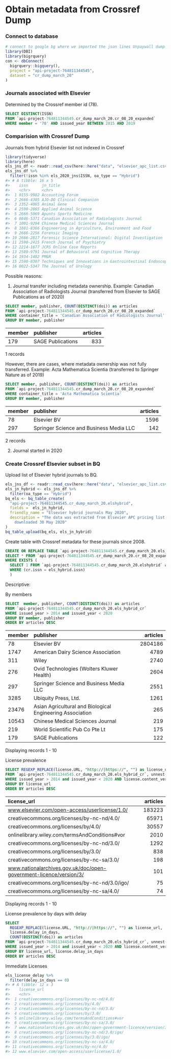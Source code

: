 Obtain metadata from Crossref Dump
================

### Connect to database

``` r
# connect to google bg where we imported the json lines Unpaywall dump
library(DBI)
library(bigrquery)
con <- dbConnect(
  bigrquery::bigquery(),
  project = "api-project-764811344545",
  dataset = "cr_dump_march_20"
)
```

### Journals associated with Elsevier

Determined by the Crossref member id (78).

``` sql
SELECT DISTINCT(ISSN)
FROM `api-project-764811344545.cr_dump_march_20.cr_08_20_expanded` 
WHERE member = '78' AND issued_year BETWEEN 2015 AND 2019
```

### Comparision with Crossref Dump

Journals from hybrid Elsevier list not indexed in Crossref

``` r
library(tidyverse)
library(here)
els_jns_df <- readr::read_csv(here::here("data", "elsevier_apc_list.csv"))
els_jns_df %>% 
  filter(!issn %in% els_2020_jns$ISSN, oa_type == "Hybrid")
#> # A tibble: 16 x 5
#>    issn      jn_title                                                 oa_type apc_currency   apc
#>    <chr>     <chr>                                                    <chr>   <chr>        <dbl>
#>  1 0155-9982 Accounting Forum                                         Hybrid  USD           1100
#>  2 2666-4305 AJO-DO Clinical Companion                                Hybrid  USD           3000
#>  3 2352-4065 Animal Gene                                              Hybrid  USD           1590
#>  4 2590-2865 Applied Animal Science                                   Hybrid  USD           2500
#>  5 2666-5069 Apunts Sports Medicine                                   Hybrid  USD           3000
#>  6 0846-5371 Canadian Association of Radiologists Journal             Hybrid  USD           1700
#>  7 1001-9294 Chinese Medical Sciences Journal                         Hybrid  USD           3000
#>  8 1881-8366 Engineering in Agriculture, Environment and Food         Hybrid  USD           3000
#>  9 2666-2256 Forensic Imaging                                         Hybrid  USD           2500
#> 10 2666-2817 Forensic Science International: Digital Investigation    Hybrid  USD           2750
#> 11 2590-2415 French Journal of Psychiatry                             Hybrid  EUR           1740
#> 12 2214-1677 JCRS Online Case Reports                                 Hybrid  USD           3000
#> 13 2589-9791 Journal of Behavioral and Cognitive Therapy              Hybrid  USD           3000
#> 14 1934-1482 PM&R                                                     Hybrid  USD           3000
#> 15 2590-0307 Techniques and Innovations in Gastrointestinal Endoscopy Hybrid  USD           2500
#> 16 0022-5347 The Journal of Urology                                   Hybrid  USD           3000
```

Possible reasons:

1)  Journal transfer including metadata ownership. Example: Canadian
    Association of Radiologists Journal (transferred from Elsevier to
    SAGE Publications as of 2020)

<!-- end list -->

``` sql
SELECT member, publisher, COUNT(DISTINCT(doi)) as articles
FROM `api-project-764811344545.cr_dump_march_20.cr_08_20_expanded` 
WHERE container_title = 'Canadian Association of Radiologists Journal'
GROUP BY member, publisher
```

<div class="knitsql-table">

| member | publisher         | articles |
| :----- | :---------------- | -------: |
| 179    | SAGE Publications |      833 |

1 records

</div>

However, there are cases, where metadata ownership was not fully
transferred. Example: Acta Mathematica Scientia (transferred to Springer
Nature as of 2019)

``` sql
SELECT member, publisher, COUNT(DISTINCT(doi)) as articles
FROM `api-project-764811344545.cr_dump_march_20.cr_08_20_expanded` 
WHERE container_title = 'Acta Mathematica Scientia'
GROUP BY member, publisher
```

<div class="knitsql-table">

| member | publisher                               | articles |
| :----- | :-------------------------------------- | -------: |
| 78     | Elsevier BV                             |     1596 |
| 297    | Springer Science and Business Media LLC |      142 |

2 records

</div>

2)  Journal started in 2020

### Create Crossref Elsevier subset in BQ

Upload list of Elsevier hybrid journals to BQ.

``` r
els_jns_df <- readr::read_csv(here::here("data", "elsevier_apc_list.csv"))
els_jn_hybrid <- els_jns_df %>% 
  filter(oa_type == "Hybrid")
bq_els <- bq_table_create(
  "api-project-764811344545.cr_dump_march_20.elshybrid",
  fields =  els_jn_hybrid,
  friendly_name = "Elsevier hybrid journals May 2020",
  description = "The data was extracted from Elsevier APC pricing list, 
    downloaded 30 May 2020"
)
bq_table_upload(bq_els, els_jn_hybrid)
```

Create table with Crossref metadata for these journals since 2008.

``` sql
CREATE OR REPLACE TABLE `api-project-764811344545.cr_dump_march_20.els_hybrid_cr` AS
SELECT * FROM `api-project-764811344545.cr_dump_march_20.cr_08_20_expanded` as cr
WHERE EXISTS ( 
  SELECT 1 FROM `api-project-764811344545.cr_dump_march_20.elshybrid` as els_hybrid 
  WHERE (cr.issn = els_hybrid.issn)
  )
```

Descriptive:

By members

``` sql
SELECT  member, publisher, COUNT(DISTINCT(doi)) as articles
FROM `api-project-764811344545.cr_dump_march_20.els_hybrid_cr`
WHERE issued_year > 2014 and issued_year < 2020
GROUP BY member, publisher
ORDER BY articles DESC
```

<div class="knitsql-table">

| member | publisher                                                 | articles |
| :----- | :-------------------------------------------------------- | -------: |
| 78     | Elsevier BV                                               |  2804186 |
| 1747   | American Dairy Science Association                        |     4789 |
| 311    | Wiley                                                     |     2740 |
| 276    | Ovid Technologies (Wolters Kluwer Health)                 |     2604 |
| 297    | Springer Science and Business Media LLC                   |     2551 |
| 3285   | Ubiquity Press, Ltd.                                      |     1261 |
| 23476  | Asian Agricultural and Biological Engineering Association |      265 |
| 10543  | Chinese Medical Sciences Journal                          |      219 |
| 219    | World Scientific Pub Co Pte Lt                            |      175 |
| 179    | SAGE Publications                                         |      122 |

Displaying records 1 - 10

</div>

License prevalence

``` sql
SELECT REGEXP_REPLACE(license.URL, "http://|https://", "") as license_url, COUNT(DISTINCT(doi)) as articles
FROM `api-project-764811344545.cr_dump_march_20.els_hybrid_cr`, unnest(license) as license
WHERE issued_year > 2014 and issued_year < 2020 AND license.content_version = 'vor'
GROUP BY license_url
ORDER BY articles DESC
```

<div class="knitsql-table">

| license\_url                                                       | articles |
| :----------------------------------------------------------------- | -------: |
| www.elsevier.com/open-access/userlicense/1.0/                      |   183223 |
| creativecommons.org/licenses/by-nc-nd/4.0/                         |    65971 |
| creativecommons.org/licenses/by/4.0/                               |    30557 |
| onlinelibrary.wiley.com/termsAndConditions\#vor                    |     2010 |
| creativecommons.org/licenses/by-nc-nd/3.0/                         |     1292 |
| creativecommons.org/licenses/by/3.0/                               |      838 |
| creativecommons.org/licenses/by-nc-sa/3.0/                         |      198 |
| www.nationalarchives.gov.uk/doc/open-government-licence/version/3/ |      101 |
| creativecommons.org/licenses/by-nc-nd/3.0/igo/                     |       75 |
| creativecommons.org/licenses/by-nc-sa/4.0/                         |       74 |

Displaying records 1 - 10

</div>

License prevalence by days with delay

``` sql
SELECT 
  REGEXP_REPLACE(license.URL, "http://|https://", "") as license_url,
  license.delay_in_days,
  COUNT(DISTINCT(doi)) as articles
FROM `api-project-764811344545.cr_dump_march_20.els_hybrid_cr`, unnest(license) as license
WHERE issued_year > 2014 and issued_year < 2020 AND license.content_version = 'vor'
GROUP BY license_url, license.delay_in_days
ORDER BY articles DESC
```

Immediate Licenses

``` r
els_license_delay %>%
  filter(delay_in_days == 0)
#> # A tibble: 12 x 3
#>    license_url                                                        delay_in_days articles
#>    <chr>                                                                      <int>    <int>
#>  1 creativecommons.org/licenses/by-nc-nd/4.0/                                     0    37752
#>  2 creativecommons.org/licenses/by/4.0/                                           0    26218
#>  3 creativecommons.org/licenses/by-nc-nd/3.0/                                     0     1164
#>  4 creativecommons.org/licenses/by/3.0/                                           0      805
#>  5 onlinelibrary.wiley.com/termsAndConditions#vor                                 0      398
#>  6 creativecommons.org/licenses/by-nc-sa/3.0/                                     0      195
#>  7 www.nationalarchives.gov.uk/doc/open-government-licence/version/3/             0       91
#>  8 creativecommons.org/licenses/by-nc-nd/3.0/igo/                                 0       65
#>  9 creativecommons.org/licenses/by/3.0/igo/                                       0       59
#> 10 creativecommons.org/licenses/by-nc-sa/4.0/                                     0       46
#> 11 creativecommons.org/licenses/by-nc/4.0/                                        0        2
#> 12 www.elsevier.com/open-access/userlicense/1.0/                                  0        2
```
